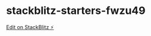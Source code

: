 # stackblitz-starters-fwzu49

[Edit on StackBlitz ⚡️](https://stackblitz.com/edit/stackblitz-starters-vebbu4)